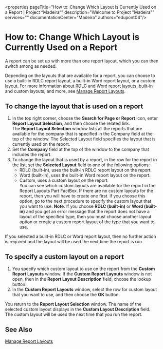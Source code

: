 <properties
	pageTitle="How to: Change Which Layout is Currently Used on a Report | Project “Madeira”"
        description="Welcome to Project "Madeira"" 
        services="" 
        documentationCenter="Madeira"
        authors="edupont04"/>

# How to: Change Which Layout is Currently Used on a Report
A report can be set up with more than one report layout, which you can then switch among as needed.

Depending on the layouts that are available for a report, you can choose to use a built-in RDLC report layout, a built-in Word report layout, or a custom layout. For more information about RDLC and Word report layouts, built-in and custom layouts, and more, see [Manage Report Layouts](ui-manage-report-layouts.md).

## To change the layout that is used on a report
1. In the top right corner, choose the **Search for Page or Report** icon, enter **Report Layout Selection**, and then choose the related link.  
The **Report Layout Selection** window lists all the reports that are available for the company that is specified in the Company field at the top of the window. The Selected Layout field specifies the layout that is currently used on the report.
2. Set the **Company** field at the top of the window to the company that includes the report.
3. To change the layout that is used by a report, in the row for the report in the list, set the **Selected Layout** field to one of the following options:
    - RDLC (built-in), uses the built-in RDLC report layout on the report.
    - Word (built-in), uses the built-in Word report layout on the report.
    - Custom, uses a custom layout on the report.  
    You can see which custom layouts are available for the report in the Report Layouts Part FactBox. If there are no custom layouts for the report, then you will have to create one first. If you choose this option, go to the next procedure to specify the custom layout that you want to use.
**Note**: If you choose **RDLC (built-in)** or **Word (built-in)** and you get an error message that the report does not have a layout of the specified type, then you must choose another layout option or create a custom report layout of the type that you want to use.

If you selected a built-in RDLC or Word report layout, then no further action is required and the layout will be used the next time the report is run.

## To specify a custom layout on a report
1. You specify which custom layout to use on the report from the **Custom Report Layouts** window. If the **Custom Report Layouts** window is not open, then in the **Report Layout Description** field, choose the lookup button.
2. In the **Custom Report Layouts** window, select the row for custom layout that you want to use, and then choose the **OK** button.

You return to the **Report Layout Selection** window. The name of the selected custom layout displays in the **Custom Layout Description** field. The custom layout will be used the next time that you run the report.

## See Also
[Manage Report Layouts](ui-manage-report-layouts.md)
